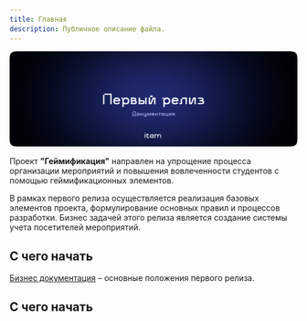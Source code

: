 ```yaml
---
title: Главная
description: Публичное описание файла.
---
```

![](assets/header1.png)

Проект **"Геймификация"** направлен на упрощение процесса организации мероприятий и повышения вовлеченности студентов с помощью геймификационных элементов.

В рамках первого релиза осуществляется реализация базовых элементов проекта, формулирование основных правил и процессов разработки. Бизнес задачей этого релиза является создание системы учета посетителей мероприятий.

## С чего начать

[Бизнес документация](Бизнес%20документация.md) – основные положения первого релиза.

## С чего начать
